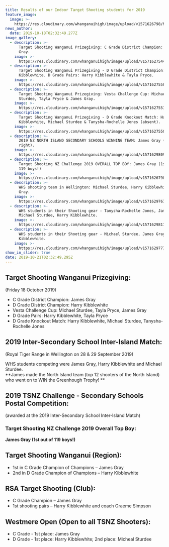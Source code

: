 ```yaml
---
title: Results of our Indoor Target Shooting students for 2019
feature_image:
  image: >-
    https://res.cloudinary.com/whanganuihigh/image/upload/v1571626798/News/James_rifle_medal_2019.All_members_of_the_North_Island_team_received_one_in_recognition_of_wining_the_trophy_as_they_all_came_from_different_schools..jpg
news_author:
  date: 2019-10-18T02:32:49.277Z
image_gallery:
  - description: >-
      Target Shooting Wanganui Prizegiving: C Grade District Champion: James
      Gray.
    image: >-
      https://res.cloudinary.com/whanganuihigh/image/upload/v1571627544/News/Target%20Shooting%20WU%20Prizegiving%2018.10.19/C-Grade-District-Champ-James-Gray_2019.jpg
  - description: >-
      Target Shooting Wanganui Prizegiving - D Grade District Champion: Harry
      Kibblewhite. D Grade Pairs: Harry Kibblewhite & Tayla Pryce.
    image: >-
      https://res.cloudinary.com/whanganuihigh/image/upload/v1571627558/News/Target%20Shooting%20WU%20Prizegiving%2018.10.19/D_Grade_Pairs.Harry_Kibblewhite_Tayla_Pryce_2019_..jpg
  - description: >-
      Target Shooting Wanganui Prizegiving: Vesta Challenge Cup: Michael
      Sturdee, Tayla Pryce & James Gray.
    image: >-
      https://res.cloudinary.com/whanganuihigh/image/upload/v1571627551/News/Target%20Shooting%20WU%20Prizegiving%2018.10.19/Vesta_Challenge_Cup_Michael_Sturdee_Tayla_Pryce_James_Gray_2019.jpg
  - description: >-
      Target Shooting Wanganui Prizegiving - D Grade Knockout Match: Harry
      Kibblewhite, Michael Sturdee & Tanysha-Rochelle Jones (absent).
    image: >-
      https://res.cloudinary.com/whanganuihigh/image/upload/v1571627550/News/Target%20Shooting%20WU%20Prizegiving%2018.10.19/D_Grade_Knockout_MatchHarry_Kibblewhite_Michael_Sturdee_Absent.Tanysha-Rochelle_Jones_2019.jpg
  - description: >-
      2019 NZ NORTH ISLAND SECONDARY SCHOOLS WINNING TEAM: James Gray (top
      right).
    image: >-
      https://res.cloudinary.com/whanganuihigh/image/upload/v1571629809/News/2019_NZ_North_Island_Secondary_Schools_Team.jpg
  - description: >-
      Target Shooting NZ Challenge 2019 OVERALL TOP BOY: James Gray (1st out of
      119 boys!)
    image: >-
      https://res.cloudinary.com/whanganuihigh/image/upload/v1571626798/News/James_rifle_medal_2019.All_members_of_the_North_Island_team_received_one_in_recognition_of_wining_the_trophy_as_they_all_came_from_different_schools..jpg
  - description: >-
      WHS shooting team in Wellington: Michael Sturdee, Harry Kibblewhite, James
      Gray.
    image: >-
      https://res.cloudinary.com/whanganuihigh/image/upload/v1571629767/News/2019_Wanganui_High_School_Shooting_Team.jpg
  - description: >-
      WHS students in their Shooting gear - Tanysha-Rochelle Jones, James Gray,
      Michael Sturdee, Harry Kibblewhite.
    image: >-
      https://res.cloudinary.com/whanganuihigh/image/upload/v1571629811/News/2019_Whanganui_High_School_Shooting_team.jpg
  - description: >-
      WHS students in their Shooting gear - Michael Sturdee, James Gray, Harry
      Kibblewhite.
    image: >-
      https://res.cloudinary.com/whanganuihigh/image/upload/v1571629777/News/Casual_shooting_team_2019_WHS.jpg
show_in_slider: true
date: 2019-10-21T02:32:49.295Z
---
```

## Target Shooting Wanganui Prizegiving: 
(Friday 18 October 2019)
  
- C Grade District Champion: James Gray  
- D Grade District Champion: Harry Kibblewhite  
- Vesta Challenge Cup: Michael Sturdee, Tayla Pryce, James Gray  
- D Grade Pairs: Harry Kibblewhite, Tayla Pryce  
- D Grade Knockout Match: Harry Kibblewhite, Michael Sturdee, Tanysha-Rochelle Jones

## 2019 Inter-Secondary School Inter-Island Match:
(Royal Tiger Range in Wellington on 28 & 29 September 2019)

WHS students competing were James Gray, Harry Kibblewhite and Michael Sturdee.  
**James made the North Island team (top 12 shooters of the North Island) who went on to WIN the Greenhough Trophy!**

## 2019 TSNZ Challenge - Secondary Schools Postal Competition:  
(awarded at the 2019 Inter-Secondary School Inter-Island Match) 

### Target Shooting NZ Challenge 2019 Overall Top Boy:
**James Gray (1st out of 119 boys!)**

## Target Shooting Wanganui (Region):  
- 1st in C Grade Champion of Champions – James Gray  
- 2nd in D Grade Champion of Champions – Harry Kibblewhite

## RSA Target Shooting (Club): 
- C Grade Champion – James Gray  
- 1st shooting pairs – Harry Kibblewhite and coach Graeme Simpson

## Westmere Open (Open to all TSNZ Shooters):  
- C Grade - 1st place: James Gray  
- D Grade - 1st place: Harry Kibblewhite; 2nd place: Micheal Sturdee

